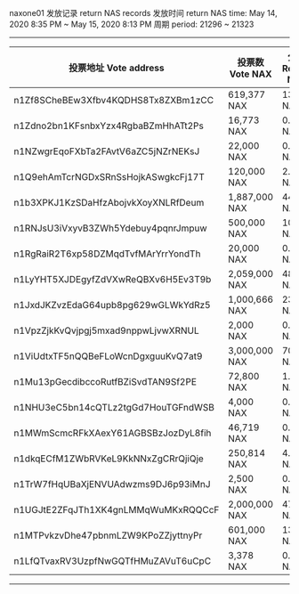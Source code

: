 
naxone01 发放记录 return NAS records
发放时间 return NAS time: May 14, 2020 8:35 PM ~ May 15, 2020 8:13 PM
周期 period: 21296 ~ 21323

----------------------------------

| 投票地址 Vote address | 投票数 Vote NAX | 分红 Return NAS |
| ---------- | ---------- | ---------- |
| n1Zf8SCheBEw3Xfbv4KQDHS8Tx8ZXBm1zCC | 619,377 NAX | 13.46 NAS |
| n1Zdno2bn1KFsnbxYzx4RgbaBZmHhATt2Ps | 16,773 NAX | 0.3 NAS |
| n1NZwgrEqoFXbTa2FAvtV6aZC5jNZrNEKsJ | 22,000 NAX | 0.39 NAS |
| n1Q9ehAmTcrNGDxSRnSsHojkASwgkcFj17T | 120,000 NAX | 2.39 NAS |
| n1b3XPKJ1KzSDaHfzAbojvkXoyXNLRfDeum | 1,887,000 NAX | 44.44 NAS |
| n1RNJsU3iVxyvB3ZWh5Ydebuy4pqnrJmpuw | 500,000 NAX | 10.87 NAS |
| n1RgRaiR2T6xp58DZMqdTvfMArYrrYondTh | 20,000 NAX | 0.36 NAS |
| n1LyYHT5XJDEgyfZdVXwReQBXv6H5Ev3T9b | 2,059,000 NAX | 48.49 NAS |
| n1JxdJKZvzEdaG64upb8pg629wGLWkYdRz5 | 1,000,666 NAX | 23.57 NAS |
| n1VpzZjkKvQvjpgj5mxad9nppwLjvwXRNUL | 2,000 NAX | 0.03 NAS |
| n1ViUdtxTF5nQQBeFLoWcnDgxguuKvQ7at9 | 3,000,000 NAX | 70.66 NAS |
| n1Mu13pGecdibccoRutfBZiSvdTAN9Sf2PE | 72,800 NAX | 1.31 NAS |
| n1NHU3eC5bn14cQTLz2tgGd7HouTGFndWSB | 4,000 NAX | 0.07 NAS |
| n1MWmScmcRFkXAexY61AGBSBzJozDyL8fih | 46,719 NAX | 0.84 NAS |
| n1dkqECfM1ZWbRVKeL9KkNNxZgCRrQjiQje | 250,814 NAX | 4.99 NAS |
| n1TrW7fHqUBaXjENVUAdwzms9DJ6p93iMnJ | 2,500 NAX | 0.04 NAS |
| n1UGJtE2ZFqJTh1XK4gnLMMqWuMKxRQQCcF | 2,000,000 NAX | 47.1 NAS |
| n1MTPvkzvDhe47pbnmLZW9KPoZZjyttnyPr | 601,000 NAX | 13.06 NAS |
| n1LfQTvaxRV3UzpfNwGQTfHMuZAVuT6uCpC | 3,378 NAX | 0.06 NAS |

----------------------------------